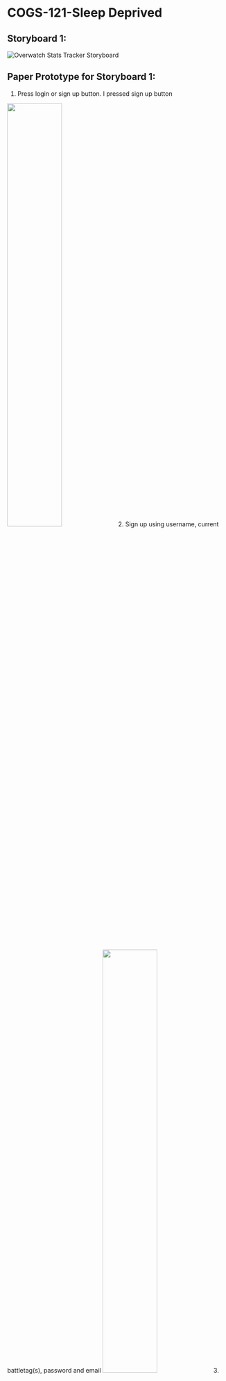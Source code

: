 # COGS-121-Sleep Deprived
## Storyboard 1:
![Overwatch Stats Tracker Storyboard](https://raw.githubusercontent.com/matt-ewho/COGS-121-Sleep-Deprived/master/images/ow-storyboard.JPG) <!-- .element height="50%" width="50%" -->

## Paper Prototype for Storyboard 1:
1. Press login or sign up button. I pressed sign up button
<img src="https://raw.githubusercontent.com/matt-ewho/COGS-121-Sleep-Deprived/master/images/Paper%20Prototype%20-%20OW/ow_pp_step01.jpg" height="50%" width="50%">
2. Sign up using username, current battletag(s), password and email
<img src="https://raw.githubusercontent.com/matt-ewho/COGS-121-Sleep-Deprived/master/images/Paper%20Prototype%20-%20OW/ow_pp_step02.jpg" height="50%" width="50%">
3. Login using existing account data
<img src="https://raw.githubusercontent.com/matt-ewho/COGS-121-Sleep-Deprived/master/images/Paper%20Prototype%20-%20OW/ow_pp_step03.jpg" height="50%" width="50%">
4. Home screen displays username with owned battletags, each battletag has short stat summary for the past week.
<img src="https://raw.githubusercontent.com/matt-ewho/COGS-121-Sleep-Deprived/master/images/Paper%20Prototype%20-%20OW/ow_pp_step04.jpg" height="50%" width="50%">
5. Press “more players” to view more Overwatch players
<img src="https://raw.githubusercontent.com/matt-ewho/COGS-121-Sleep-Deprived/master/images/Paper%20Prototype%20-%20OW/ow_pp_step05.jpg" height="50%" width="50%">
6. This user is currently following three other battletags
<img src="https://raw.githubusercontent.com/matt-ewho/COGS-121-Sleep-Deprived/master/images/Paper%20Prototype%20-%20OW/ow_pp_step06.jpg" height="50%" width="50%">
7. You can explore top users in your area
<img src="https://raw.githubusercontent.com/matt-ewho/COGS-121-Sleep-Deprived/master/images/Paper%20Prototype%20-%20OW/ow_pp_step07.jpg" height="50%" width="50%">
8. You can explore top users who also use your mains
<img src="https://raw.githubusercontent.com/matt-ewho/COGS-121-Sleep-Deprived/master/images/Paper%20Prototype%20-%20OW/ow_pp_step08.jpg" height="50%" width="50%">
9. I click on Taimou
<img src="https://raw.githubusercontent.com/matt-ewho/COGS-121-Sleep-Deprived/master/images/Paper%20Prototype%20-%20OW/ow_pp_step09.jpg" height="50%" width="50%">
10. This is Taimou’s page, which shows their battletag, mains, stats, and seasonal progression
<img src="https://raw.githubusercontent.com/matt-ewho/COGS-121-Sleep-Deprived/master/images/Paper%20Prototype%20-%20OW/ow_pp_step10.jpg" height="50%" width="50%">
11. I like Taimou so I will favorite/follow their battletag
<img src="https://raw.githubusercontent.com/matt-ewho/COGS-121-Sleep-Deprived/master/images/Paper%20Prototype%20-%20OW/ow_pp_step11.jpg" height="50%" width="50%">
12. Now Taimou will appear in my “following” page
<img src="https://raw.githubusercontent.com/matt-ewho/COGS-121-Sleep-Deprived/master/images/Paper%20Prototype%20-%20OW/ow_pp_step12.jpg" height="50%" width="50%">
13. Back on the home page, I will click the “OWL” button to view Overwatch League players and schedule
<img src="https://raw.githubusercontent.com/matt-ewho/COGS-121-Sleep-Deprived/master/images/Paper%20Prototype%20-%20OW/ow_pp_step13.jpg" height="50%" width="50%">
14. OWL page displays featured pro accounts and their rank progression over the season. Also displays upcoming OWL games and tournaments
<img src="https://raw.githubusercontent.com/matt-ewho/COGS-121-Sleep-Deprived/master/images/Paper%20Prototype%20-%20OW/ow_pp_step14.jpg" height="50%" width="50%">
15. Back at home page, I press “change mains”
<img src="https://raw.githubusercontent.com/matt-ewho/COGS-121-Sleep-Deprived/master/images/Paper%20Prototype%20-%20OW/ow_pp_step15.jpg" height="50%" width="50%">
16. This page displays current mains, which is automatically filled by play time. However, a user can manually change their mains (for example, if they want to start playing a new hero exclusively)
<img src="https://raw.githubusercontent.com/matt-ewho/COGS-121-Sleep-Deprived/master/images/Paper%20Prototype%20-%20OW/ow_pp_step16.jpg" height="50%" width="50%">
17. Back at home page, I press “settings”
<img src="https://raw.githubusercontent.com/matt-ewho/COGS-121-Sleep-Deprived/master/images/Paper%20Prototype%20-%20OW/ow_pp_step17.jpg" height="50%" width="50%">
18. On the settings page, I can change notifications, frequency and sound of the notifications. 
<img src="https://raw.githubusercontent.com/matt-ewho/COGS-121-Sleep-Deprived/master/images/Paper%20Prototype%20-%20OW/ow_pp_step18.jpg" height="50%" width="50%">

## Storyboard 2:
![Should I really be watching Netflix right now? Storyboard](https://raw.githubusercontent.com/matt-ewho/COGS-121-Sleep-Deprived/master/images/should_i_really_be_watching_netflix_storyboard.jpg)
